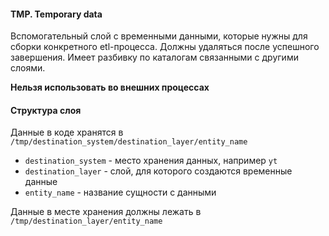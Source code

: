 #### TMP. Temporary data

Вспомогательный слой с временными данными, которые нужны для сборки конкретного etl-процесса. Должны удаляться после успешного завершения.
Имеет разбивку по каталогам связанными с другими слоями.

**Нельзя использовать во внешних процессах**

#### Структура слоя

Данные в коде хранятся в `/tmp/destination_system/destination_layer/entity_name`

* `destination_system` - место хранения данных, например `yt`
* `destination_layer` - слой, для которого создаются временные данные
* `entity_name` - название сущности с данными

Данные в месте хранения должны лежать в `/tmp/destination_layer/entity_name`
